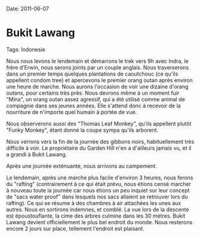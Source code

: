 Date: 2011-06-07
# Bukit Lawang
Tags: Indonesie

Nous nous levons le lendemain et démarrons le trek vers 9h avec Indra, le frère d'Erwin, nous serons joints par un couple anglais. Nous traverserons dans un premier temps quelques plantations de caoutchouc (ce qu'ils appellent condom tree) et apercevons le premier orang outan après environ une heure de marche. Nous aurons l'occasion de voir une dizaine d'orang outans, pour certains très près. Nous devrons même à un moment fuir "Mina", un orang outan assez agressif, qui a été utilisé comme animal de compagnie dans ses jeunes années. Elle s'attend donc à recevoir de la nourriture de n'importe quel humain à portée de vue.

Nous observerons aussi des "Thomas Leaf Monkey", qu'ils appellent plutôt "Funky Monkey", étant donné la coupe sympa qu'ils arborent.

Nous verrons vers la fin de la journée des gibbons noirs, habituellement très difficile à voir. Le propriétaire du Garden Hill n'en a d'ailleurs jamais vu, et il a grandi à Bukit Lawang.

Après une journée exténuante, nous arrivons au campement.

Le lendemain, après une marche plus facile d'environ 3 heures, nous ferons du "rafting" (contrairement à ce qui était prévu, nous étions censé marcher à nouveau toute la journée car nous étions un peu inquiet sur leur concept de "sacs water proof" dans lesquels nos sacs allaient se retrouver lors du rafting). Ce qui se résume à des chambres à air attachées les unes aux autres. Nous en sortirons indemnes, et comblé. La vue lors de la descente est époustouflante, la cime des arbres culmine dans les 30 mètres. Bukit Lawang devient officiellement le plus bel endroit du monde. Nous resterons encore 2 jours sur place, tellement l'endroit est plaisant.
